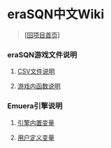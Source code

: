 ﻿# eraSQN中文Wiki

> [\[回项目首页\]](https://github.com/chinanoahli/eraSQN-to-chs)

### eraSQN游戏文件说明

1. [CSV文件说明](/Wiki/csv_instructions)

2. [游戏内函数说明](/Wiki/function)

### Emuera引擎说明

1. [引擎内置变量](https://osdn.net/projects/emuera/wiki/exvar)

2. [用户定义变量](https://osdn.net/projects/emuera/wiki/UserVars)
